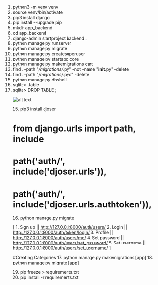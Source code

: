 1. python3 -m venv venv
2. source venv/bin/activate
3. pip3 install django
4. pip install --upgrade pip
5. mkdir app_backend
6. cd app_backend
7. django-admin startproject backend .
8. python manage.py runserver
9. python manage.py migrate
10. python manage.py createsuperuser
11. python manage.py startapp core
12. python manage.py makemigrations cart
13. find . -path "*/migrations/*.py" -not -name "__init__.py" -delete
14. find . -path "*/migrations/*.pyc"  -delete
15. python manage.py dbshell
16. sqlite> .table
17. sqlite> DROP TABLE <table>;

<!-- go to  baackend >>> settings and add core under installed apps -->

![alt text](image.png)

15. pip3 install djoser

<!-- add  'djoser', 'rest_framework', 'rest_framework.authtoken', to installed apps -->

<!-- add the below code at the bottom of the settings.py -->

<!-- REST_FRAMEWORK = {
    'DEFAULT_AUTHENTIFICATION_CLASSES': (
        'rest_framework.authentication.SessionAuthentication',
    )
}
 -->

 <!-- Go to backend >>> urls.py and impot include-->

# from django.urls import path, include

<!-- add the below code at the after [path('admin/', admin.site.urls),] in the urls.py -->

#    path('auth/', include('djoser.urls')),
#   path('auth/', include('djoser.urls.authtoken')),

16. python manage.py migrate

[
    1. Sign up || http://127.0.0.1:8000/auth/users/
    2. Login || http://127.0.0.1:8000/auth/token/login/
    3. Profile || http://127.0.0.1:8000/auth/users/me/
    4. Set password || http://127.0.0.1:8000/auth/users/set_password/
    5. Set username || http://127.0.0.1:8000/auth/users/set_username/
]

#Creating Categories
17. python manage.py makemigrations [app]
18. python manage.py migrate [app]

19. pip freeze > requirements.txt
20. pip install -r requirements.txt
